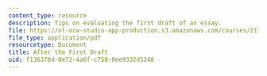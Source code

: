 ```yaml
---
content_type: resource
description: Tips on evaluating the first draft of an essay.
file: https://ol-ocw-studio-app-production.s3.amazonaws.com/courses/21l-704-studies-in-poetry-does-poetry-matter-fall-2002/f136378d0e724a6fc7580ee9332d5248_afterthedraftpoems.pdf
file_type: application/pdf
resourcetype: Document
title: After the First Draft
uid: f136378d-0e72-4a6f-c758-0ee9332d5248
---
```

